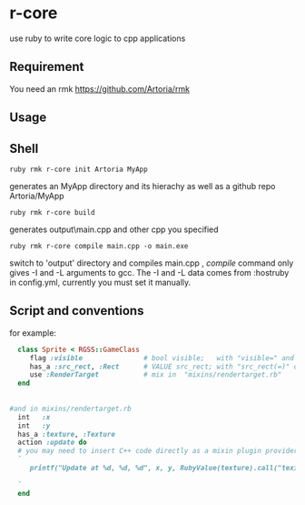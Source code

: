 r-core
======

use ruby to write core logic to cpp applications



Requirement
-----------
You need an rmk https://github.com/Artoria/rmk

Usage
-----


Shell
-----

```shell
ruby rmk r-core init Artoria MyApp
```

generates an MyApp directory and its hierachy as well as a github repo Artoria/MyApp


```shell
ruby rmk r-core build
```

generates output\main.cpp and other cpp you specified



```shell
ruby rmk r-core compile main.cpp -o main.exe
```

switch to 'output' directory and compiles main.cpp , *compile* command only gives -I and -L arguments to gcc. 
The -I and -L data comes from :hostruby in config.yml, currently you must set it manually.


Script and conventions
-------------------------
for example:

```ruby
  class Sprite < RGSS::GameClass
     flag :visible               # bool visible;   with "visible=" and "visible" defined in client Ruby
     has_a :src_rect, :Rect      # VALUE src_rect; with "src_rect(=)" defined in client Ruby, and src_rect gives a Ruby Object
     use :RenderTarget           # mix in  "mixins/rendertarget.rb"
  end
  
  
#and in mixins/rendertarget.rb
  int   :x
  int   :y
  has_a :texture, :Texture
  action :update do 
  # you may need to insert C++ code directly as a mixin plugin provider, use a backtick
  `  
     printf("Update at %d, %d, %d", x, y, RubyValue(texture).call("texid"));
   
  `
  end
```
